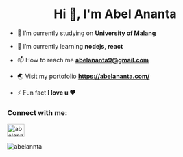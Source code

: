 <h1 align="center">Hi 👋, I'm Abel Ananta</h1>


- 🔭 I’m currently studying on **University of Malang**

- 🌱 I’m currently learning **nodejs, react**

- 📫 How to reach me **abelananta9@gmail.com**

- 🌏 Visit my portofolio **https://abelananta.com/**

- ⚡ Fun fact **I love u ❤**

<h3 align="left">Connect with me:</h3>
<p align="left">
<a href="https://instagram.com/abelannta" target="blank"><img align="center" src="https://cdn.jsdelivr.net/npm/simple-icons@3.0.1/icons/instagram.svg" alt="abelannta" height="30" width="40" /></a>
</p>

<p><img align="center" src="https://github-readme-streak-stats.herokuapp.com/?user=abelannta&" alt="abelannta" /></p>
